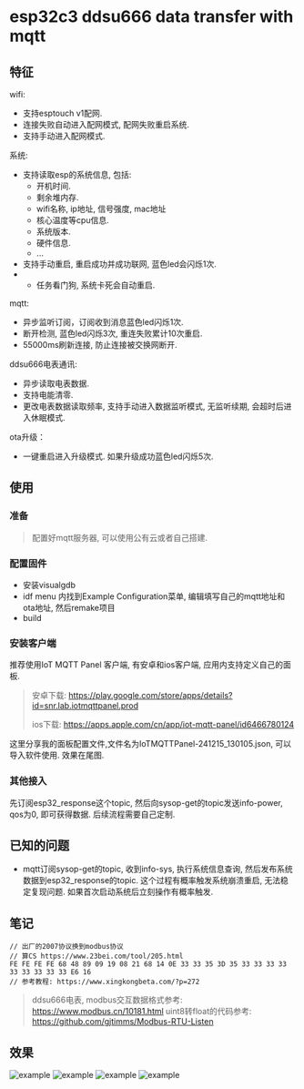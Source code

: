 # esp32c3 ddsu666 data transfer with mqtt

## 特征

wifi:
+ 支持esptouch v1配网.
+ 连接失败自动进入配网模式, 配网失败重启系统.
+ 支持手动进入配网模式.

系统:
+ 支持读取esp的系统信息, 包括:
  * 开机时间.
  * 剩余堆内存.
  * wifi名称, ip地址, 信号强度, mac地址
  * 核心温度等cpu信息.
  * 系统版本.
  * 硬件信息.
  * ...
+ 支持手动重启, 重启成功并成功联网, 蓝色led会闪烁1次.
+ + 任务看门狗, 系统卡死会自动重启.

mqtt:
+ 异步监听订阅，订阅收到消息蓝色led闪烁1次.
+ 断开检测, 蓝色led闪烁3次, 重连失败累计10次重启.
+ 55000ms刷新连接, 防止连接被交换网断开.

ddsu666电表通讯:
+ 异步读取电表数据.
+ 支持电能清零.
+ 更改电表数据读取频率, 支持手动进入数据监听模式, 无监听续期, 会超时后进入休眠模式.

ota升级：
+ 一键重启进入升级模式. 如果升级成功蓝色led闪烁5次.

## 使用

### 准备

> 配置好mqtt服务器, 可以使用公有云或者自己搭建.

### 配置固件
+ 安装visualgdb
+ idf menu 内找到Example Configuration菜单, 编辑填写自己的mqtt地址和ota地址, 然后remake项目
+ build

### 安装客户端
推荐使用IoT MQTT Panel 客户端, 有安卓和ios客户端, 应用内支持定义自己的面板.

> 安卓下载: https://play.google.com/store/apps/details?id=snr.lab.iotmqttpanel.prod
> 
> ios下载: https://apps.apple.com/cn/app/iot-mqtt-panel/id6466780124

这里分享我的面板配置文件,文件名为IoTMQTTPanel-241215_130105.json, 可以导入软件使用. 效果在尾图.

### 其他接入
先订阅esp32_response这个topic, 然后向sysop-get的topic发送info-power, qos为0, 即可获得数据. 后续流程需要自己定制.

## 已知的问题
+ mqtt订阅sysop-get的topic, 收到info-sys, 执行系统信息查询, 然后发布系统数据到esp32_response的topic. 这个过程有概率触发系统崩溃重启, 无法稳定复现问题. 如果首次启动系统后立刻操作有概率触发.

## 笔记

~~~
// 出厂的2007协议换到modbus协议
// 算CS https://www.23bei.com/tool/205.html
FE FE FE FE 68 48 89 09 19 08 21 68 14 0E 33 33 35 3D 35 33 33 33 33 33 33 33 33 33 E6 16
// 参考教程: https://www.xingkongbeta.com/?p=272
~~~
>
> ddsu666电表, modbus交互数据格式参考: https://www.modbus.cn/10181.html
> uint8转float的代码参考: https://github.com/gjtimms/Modbus-RTU-Listen
>

## 效果
![example](https://cf.mb6.top/lib/images/github/20241211/b00b9f9237d13798349b2a507c80cbb5.webp)
![example](https://cf.mb6.top/lib/images/github/20241211/C_N4NO1R8U@SJICKCO_NTEB.png)
![example](https://cf.mb6.top/lib/images/github/20241211/97899446cfe9345c70c12590cad1b4c7.jpg)
![example](https://cf.mb6.top/lib/images/github/20241211/8ec66436be77d89e5c580668dc014438.webp)


